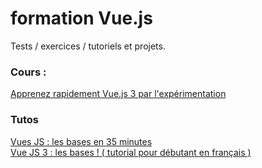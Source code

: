 # formation Vue.js

Tests / exercices / tutoriels et projets.

### Cours :

[Apprenez rapidement Vue.js 3 par l'expérimentation](https://www.udemy.com/course/vuejs-3-la-formation-complete-pour-debutants/)

### Tutos

[Vues JS : les bases en 35 minutes](https://www.youtube.com/watch?v=D3oivlcoEvw&t=0s)  
[Vue JS 3 : les bases ! ( tutorial pour débutant en français )](https://www.youtube.com/watch?v=5sNXjRE1C-U&list=PL_YIPTyDwH03zS3kc5ymU_vTz_B1RZpx-&index=18&t=825s)  
